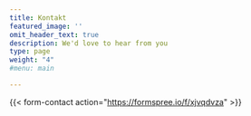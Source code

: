 ```yaml
---
title: Kontakt
featured_image: ''
omit_header_text: true
description: We'd love to hear from you
type: page
weight: "4"
#menu: main

---
```


{{< form-contact action="https://formspree.io/f/xjvqdvza"  >}}
